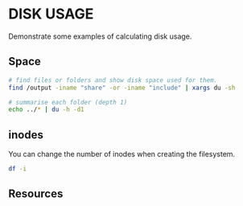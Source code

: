 # DISK USAGE

Demonstrate some examples of calculating disk usage.  

## Space

```sh
# find files or folders and show disk space used for them. 
find /output -iname "share" -or -iname "include" | xargs du -sh

# summarise each folder (depth 1)
echo ../* | du -h -d1
```

## inodes

You can change the number of inodes when creating the filesystem.  

```sh
df -i
```

## Resources
